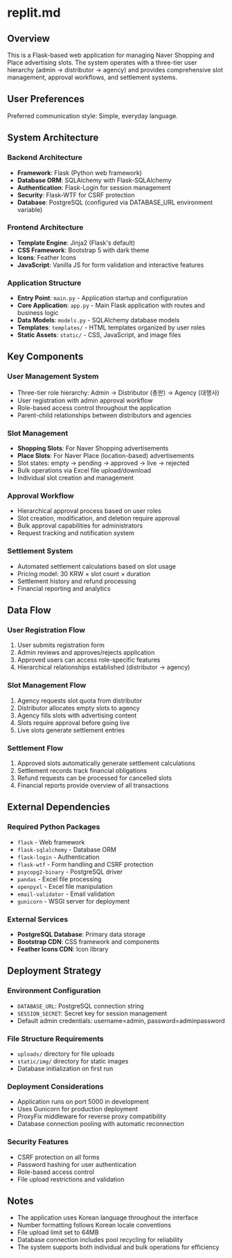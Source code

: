 # replit.md

## Overview

This is a Flask-based web application for managing Naver Shopping and Place advertising slots. The system operates with a three-tier user hierarchy (admin → distributor → agency) and provides comprehensive slot management, approval workflows, and settlement systems.

## User Preferences

Preferred communication style: Simple, everyday language.

## System Architecture

### Backend Architecture
- **Framework**: Flask (Python web framework)
- **Database ORM**: SQLAlchemy with Flask-SQLAlchemy
- **Authentication**: Flask-Login for session management
- **Security**: Flask-WTF for CSRF protection
- **Database**: PostgreSQL (configured via DATABASE_URL environment variable)

### Frontend Architecture
- **Template Engine**: Jinja2 (Flask's default)
- **CSS Framework**: Bootstrap 5 with dark theme
- **Icons**: Feather Icons
- **JavaScript**: Vanilla JS for form validation and interactive features

### Application Structure
- **Entry Point**: `main.py` - Application startup and configuration
- **Core Application**: `app.py` - Main Flask application with routes and business logic
- **Data Models**: `models.py` - SQLAlchemy database models
- **Templates**: `templates/` - HTML templates organized by user roles
- **Static Assets**: `static/` - CSS, JavaScript, and image files

## Key Components

### User Management System
- Three-tier role hierarchy: Admin → Distributor (총판) → Agency (대행사)
- User registration with admin approval workflow
- Role-based access control throughout the application
- Parent-child relationships between distributors and agencies

### Slot Management
- **Shopping Slots**: For Naver Shopping advertisements
- **Place Slots**: For Naver Place (location-based) advertisements
- Slot states: empty → pending → approved → live → rejected
- Bulk operations via Excel file upload/download
- Individual slot creation and management

### Approval Workflow
- Hierarchical approval process based on user roles
- Slot creation, modification, and deletion require approval
- Bulk approval capabilities for administrators
- Request tracking and notification system

### Settlement System
- Automated settlement calculations based on slot usage
- Pricing model: 30 KRW × slot count × duration
- Settlement history and refund processing
- Financial reporting and analytics

## Data Flow

### User Registration Flow
1. User submits registration form
2. Admin reviews and approves/rejects application
3. Approved users can access role-specific features
4. Hierarchical relationships established (distributor → agency)

### Slot Management Flow
1. Agency requests slot quota from distributor
2. Distributor allocates empty slots to agency
3. Agency fills slots with advertising content
4. Slots require approval before going live
5. Live slots generate settlement entries

### Settlement Flow
1. Approved slots automatically generate settlement calculations
2. Settlement records track financial obligations
3. Refund requests can be processed for cancelled slots
4. Financial reports provide overview of all transactions

## External Dependencies

### Required Python Packages
- `flask` - Web framework
- `flask-sqlalchemy` - Database ORM
- `flask-login` - Authentication
- `flask-wtf` - Form handling and CSRF protection
- `psycopg2-binary` - PostgreSQL driver
- `pandas` - Excel file processing
- `openpyxl` - Excel file manipulation
- `email-validator` - Email validation
- `gunicorn` - WSGI server for deployment

### External Services
- **PostgreSQL Database**: Primary data storage
- **Bootstrap CDN**: CSS framework and components
- **Feather Icons CDN**: Icon library

## Deployment Strategy

### Environment Configuration
- `DATABASE_URL`: PostgreSQL connection string
- `SESSION_SECRET`: Secret key for session management
- Default admin credentials: username=admin, password=adminpassword

### File Structure Requirements
- `uploads/` directory for file uploads
- `static/img/` directory for static images
- Database initialization on first run

### Deployment Considerations
- Application runs on port 5000 in development
- Uses Gunicorn for production deployment
- ProxyFix middleware for reverse proxy compatibility
- Database connection pooling with automatic reconnection

### Security Features
- CSRF protection on all forms
- Password hashing for user authentication
- Role-based access control
- File upload restrictions and validation

## Notes

- The application uses Korean language throughout the interface
- Number formatting follows Korean locale conventions
- File upload limit set to 64MB
- Database connection includes pool recycling for reliability
- The system supports both individual and bulk operations for efficiency